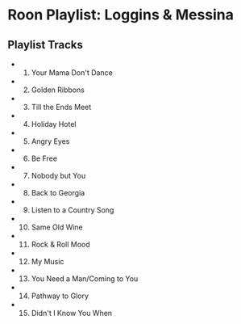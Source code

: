 # Roon Playlist: Loggins & Messina

## Playlist Tracks


- 1. Your Mama Don't Dance
- 2. Golden Ribbons
- 3. Till the Ends Meet
- 4. Holiday Hotel
- 5. Angry Eyes
- 6. Be Free
- 7. Nobody but You
- 8. Back to Georgia
- 9. Listen to a Country Song
- 10. Same Old Wine
- 11. Rock & Roll Mood
- 12. My Music
- 13. You Need a Man/Coming to You
- 14. Pathway to Glory
- 15. Didn't I Know You When

